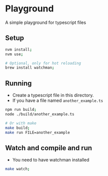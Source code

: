 # Playground

A simple playground for typescript files

## Setup

```bash
nvm install;
nvm use;

# Optional, only for hot reloading
brew install watchman;
```

## Running

- Create a typescript file in this directory.
- If you have a file named `another_example.ts`

```bash
npm run build;
node ./build/another_example.ts

# Or with make
make build;
make run FILE=another_example
```

## Watch and compile and run

- You need to have watchman installed

```bash
make watch;
```

